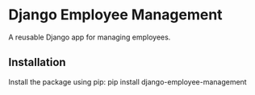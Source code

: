 # Django Employee Management

A reusable Django app for managing employees.

## Installation

Install the package using pip: 
pip install django-employee-management

